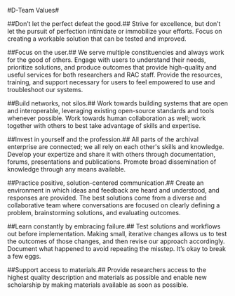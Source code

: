 #D-Team Values#

##Don’t let the perfect defeat the good.##
Strive for excellence, but don’t let the pursuit of perfection intimidate or immobilize your efforts. Focus on creating a workable solution that can be tested and improved.

##Focus on the user.##
We serve multiple constituencies and always work for the good of others. Engage with users to understand their needs, prioritize solutions, and produce outcomes that provide high-quality and useful services for both researchers and RAC staff. Provide the resources, training, and support necessary for users to feel empowered to use and troubleshoot our systems.

##Build networks, not silos.##
Work towards building systems that are open and interoperable, leveraging existing open-source standards and tools whenever possible. Work towards human collaboration as well; work together with others to best take advantage of skills and expertise.

##Invest in yourself and the profession.##
All parts of the archival enterprise are connected; we all rely on each other's skills and knowledge. Develop your expertize and share it with others through documentation, forums, presentations and publications. Promote broad dissemination of knowledge through any means available.

##Practice positive, solution-centered communication.##
Create an environment in which ideas and feedback are heard and understood, and responses are provided. The best solutions come from a diverse and collaborative team where conversations are focused on clearly defining a problem, brainstorming solutions, and evaluating outcomes.

##Learn constantly by embracing failure.##
Test solutions and workflows out before implementation. Making small, iterative changes allows us to test the outcomes of those changes, and then revise our approach accordingly. Document what happened to avoid repeating the misstep. It’s okay to break a few eggs.

##Support access to materials.##
Provide researchers access to the highest quality description and materials as possible and enable new scholarship by making materials available as soon as possible.
